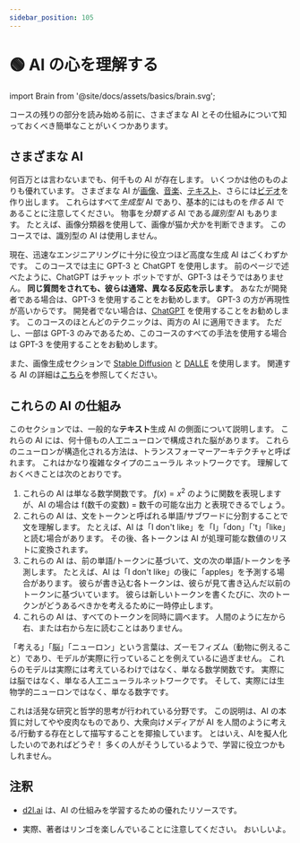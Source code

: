 ```yaml
---
sidebar_position: 105
---
```


# 🟢 AI の心を理解する


import Brain from '@site/docs/assets/basics/brain.svg';

<div style={{textAlign: 'center'}}>
  <Brain style={{width:"100%",height:"300px",verticalAlign:"top"}}/>
</div>

コースの残りの部分を読み始める前に、さまざまな AI とその仕組みについて知っておくべき簡単なことがいくつかあります。


## さまざまな AI

何百万とは言わないまでも、何千もの AI が存在します。 いくつかは他のものよりも優れています。 さまざまな AI が[画像](https://openai.com/product/dall-e-2)、[音楽](https://google-research.github.io/seanet/musiclm/examples/)、[テキスト](https://platform.openai.com/playground)、さらには[ビデオ](https://makeavideo.studio/)を作り出します。 これらはすべて*生成型* AI であり、基本的にはものを*作る* AI であることに注意してください。 物事を*分類する* AI である*識別型* AI もあります。 たとえば、画像分類器を使用して、画像が猫か犬かを判断できます。 このコースでは、識別型の AI は使用しません。


現在、迅速なエンジニアリングに十分に役立つほど高度な生成 AI はごくわずかです。 このコースでは主に GPT-3 と ChatGPT を使用します。 前のページで述べたように、ChatGPT はチャット ボットですが、GPT-3 はそうではありません。 **同じ質問をされても、彼らは通常、異なる反応を示します**。 あなたが開発者である場合は、GPT-3 を使用することをお勧めします。 GPT-3 の方が再現性が高いからです。 開発者でない場合は、[ChatGPT](https://learnprompting.org/docs/category/%EF%B8%8F-image-prompting) を使用することをお勧めします。 このコースのほとんどのテクニックは、両方の AI に適用できます。 ただし、一部は GPT-3 のみであるため、このコースのすべての手法を使用する場合は GPT-3 を使用することをお勧めします。

また、画像生成セクションで [Stable Diffusion](https://beta.dreamstudio.ai/home) と [DALLE](https://openai.com/product/dall-e-2) を使用します。 関連する AI の詳細は[こちら](https://learnprompting.org/docs/products#chatbots)を参照してください。

## これらの AI の仕組み

このセクションでは、一般的な**テキスト**生成 AI の側面について説明します。 これらの AI には、何十億もの人工ニューロンで構成された脳があります。 これらのニューロンが構造化される方法は、トランスフォーマーアーキテクチャと呼ばれます。 これはかなり複雑なタイプのニューラル ネットワークです。 理解しておくべきことは次のとおりです。

1. これらの AI は単なる数学関数です。 $f(x) = x^2$ のように関数を表現しますが、AI の場合は f(数千の変数) = 数千の可能な出力 と表現できるでしょう。
2. これらの AI は、文をトークンと呼ばれる単語/サブワードに分割することで文を理解します。 たとえば、AI は「I don't like」を「I」「don」「't」「like」と読む場合があります。 その後、各トークンは AI が処理可能な数値のリストに変換されます。
3. これらの AI は、前の単語/トークンに基づいて、文の次の単語/トークンを予測します。 たとえば、AI は「I don't like」の後に「apples」を予測する場合があります。 彼らが書き込む各トークンは、彼らが見て書き込んだ以前のトークンに基づいています。 彼らは新しいトークンを書くたびに、次のトークンがどうあるべきかを考えるために一時停止します。
4. これらの AI は、すべてのトークンを同時に調べます。 人間のように左から右、または右から左に読むことはありません。

「考える」「脳」「ニューロン」という言葉は、ズーモフィズム（動物に例えること）であり、モデルが実際に行っていることを例えているに過ぎません。 これらのモデルは実際には考えているわけではなく、単なる数学関数です。 実際には脳ではなく、単なる人工ニューラルネットワークです。 そして、実際には生物学的ニューロンではなく、単なる数字です。

これは活発な研究と哲学的思考が行われている分野です。 この説明は、AI の本質に対してやや皮肉なものであり、大衆向けメディアが AI を人間のように考える/行動する存在として描写することを揶揄しています。 とはいえ、AIを擬人化したいのであればどうぞ！ 多くの人がそうしているようで、学習に役立つかもしれません。


## 注釈

- [d2l.ai](https://www.d2l.ai) は、AI の仕組みを学習するための優れたリソースです。

- 実際、著者はリンゴを楽しんでいることに注意してください。 おいしいよ。
